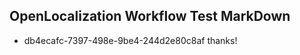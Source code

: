 ## OpenLocalization Workflow Test MarkDown
* db4ecafc-7397-498e-9be4-244d2e80c8af 
thanks!<!--HONumber=Mar16_HO4-->
